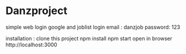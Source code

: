 # Danzproject
simple web login google and joblist
login email : danzjob
password: 123

installation : 
clone this project
npm install
npm start
open in browser http://localhost:3000

